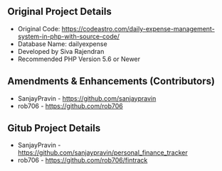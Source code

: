 ## Original Project Details

- Original Code: https://codeastro.com/daily-expense-management-system-in-php-with-source-code/
- Database Name: dailyexpense
- Developed by Siva Rajendran
- Recommended PHP Version 5.6 or Newer

## Amendments & Enhancements (Contributors)

- SanjayPravin - https://github.com/sanjaypravin
- rob706 - https://github.com/rob706

## Gitub Project Details

- SanjayPravin - https://github.com/sanjaypravin/personal_finance_tracker
- rob706 - https://github.com/rob706/fintrack

